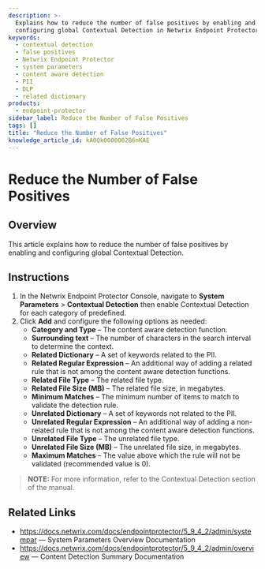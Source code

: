 ```yaml
---
description: >-
  Explains how to reduce the number of false positives by enabling and
  configuring global Contextual Detection in Netwrix Endpoint Protector.
keywords:
  - contextual detection
  - false positives
  - Netwrix Endpoint Protector
  - system parameters
  - content aware detection
  - PII
  - DLP
  - related dictionary
products:
  - endpoint-protector
sidebar_label: Reduce the Number of False Positives
tags: []
title: "Reduce the Number of False Positives"
knowledge_article_id: kA0Qk0000002B6nKAE
---
```


# Reduce the Number of False Positives

## Overview

This article explains how to reduce the number of false positives by enabling and configuring global Contextual Detection.

## Instructions

1. In the Netwrix Endpoint Protector Console, navigate to **System Parameters** > **Contextual Detection** then enable Contextual Detection for each category of predefined.
2. Click **Add** and configure the following options as needed:
   - **Category and Type** – The content aware detection function.
   - **Surrounding text** – The number of characters in the search interval to determine the context.
   - **Related Dictionary** – A set of keywords related to the PII.
   - **Related Regular Expression** – An additional way of adding a related rule that is not among the content aware detection functions.
   - **Related File Type** – The related file type.
   - **Related File Size (MB)** – The related file size, in megabytes.
   - **Minimum Matches** – The minimum number of items to match to validate the detection rule.
   - **Unrelated Dictionary** – A set of keywords not related to the PII.
   - **Unrelated Regular Expression** – An additional way of adding a non-related rule that is not among the content aware detection functions.
   - **Unrelated File Type** – The unrelated file type.
   - **Unrelated File Size (MB)** – The unrelated file size, in megabytes.
   - **Maximum Matches** – The value above which the rule will not be validated (recommended value is 0).

> **NOTE:** For more information, refer to the Contextual Detection section of the manual.

## Related Links

- https://docs.netwrix.com/docs/endpointprotector/5_9_4_2/admin/systempar — System Parameters Overview Documentation
- https://docs.netwrix.com/docs/endpointprotector/5_9_4_2/admin/overview — Content Detection Summary Documentation
